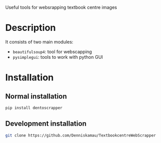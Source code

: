 Useful tools for websrapping textbook centre images

# Description
    
It consists of two main modules:

- `beautifulsoup4`: tool for webscapping
- `pysimplegui`: tools to work with python GUI

# Installation
 
## Normal installation

```bash
pip install dentoscrapper
```

## Development installation

```bash
git clone https://github.com/Denniskamau/TextbookcentreWebScrapper

```